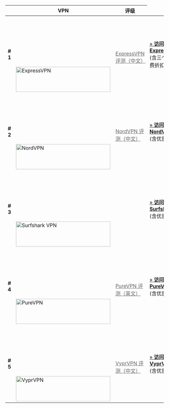 
<div class="wpsm-comptable-wrap">
<table id="wpsm-table-2" class="wpsm-comptable center-table-align wpsm-comptable-responsive">
<thead class="wpsm-thead wpsm-thead-default">
<tr>
<th class="placeholder wpsm-placeholder"></th>
<th>VPN</th>

<th>评级</th>
</tr>
</thead>
<tbody class="wpsm-tbody">
<tr> <td> <strong># 1</strong> </td>
<td> <a href="https://www.xvuslink.com/?a_fid=tizi_vpn&chan=wuxianab&data1=fucckvpn" target="_blank" rel="nofollow"><img loading="lazy" width="300" height="80" alt="ExpressVPN" title="ExpressVPN" data-src="https://www.vpndada.com/wp-content/uploads/2021/01/long-logo-expressvpn-new.png" class="lazyload" src="data:image/gif;base64,R0lGODlhAQABAAAAACH5BAEKAAEALAAAAAABAAEAAAICTAEAOw==" /><noscript><img loading="lazy"  width="300" height="80" alt="ExpressVPN" title="ExpressVPN" data-src="https://www.vpndada.com/wp-content/uploads/2021/01/long-logo-expressvpn-new.png" class="lazyload" src="data:image/gif;base64,R0lGODlhAQABAAAAACH5BAEKAAEALAAAAAABAAEAAAICTAEAOw==" /><noscript><img loading="lazy" src="https://www.vpndada.com/wp-content/uploads/2021/01/long-logo-expressvpn-new.png" width="300" height="80" alt="ExpressVPN" title="ExpressVPN"  /></noscript></noscript></a>
</td>
<td> <i class="wpsm-table-icon wpsm-icon-star"></i> <i class="wpsm-table-icon wpsm-icon-star"></i> <i class="wpsm-table-icon wpsm-icon-star"></i> <i class="wpsm-table-icon wpsm-icon-star"></i> <i class="wpsm-table-icon wpsm-icon-star"></i><br />
<a href="/expressvpn-review-cn/" target="_blank" style="color: #666; text-decoration: underline">ExpressVPN 评测（中文）</a> </td>
<td> <a class="btn btn-lg red-btn" href="https://www.xvuslink.com/?a_fid=tizi_vpn&chan=wuxianab&data1=fucckvpn" target="_blank" rel="nofollow">» <strong>访问
ExpressVPN</strong> </a><br />
<span>(含三个月免费折扣)</span> </td>
</tr>

<tr> <td> <strong># 2</strong> </td>
<td> <a href="https://go.nordlocker.net/aff_c?offer_id=15&aff_id=38201&url_id=6063&aff_sub=wuxianab&aff_click_id=fucckvpn" target="_blank" rel="nofollow"><img loading="lazy" width="300" height="80" alt="NordVPN" title="NordVPN" data-src="https://www.vpndada.com/wp-content/uploads/2018/10/logo-nordvpn.png" class="lazyload" src="data:image/gif;base64,R0lGODlhAQABAAAAACH5BAEKAAEALAAAAAABAAEAAAICTAEAOw==" /><noscript><img loading="lazy"  width="300" height="80" alt="NordVPN" title="NordVPN" data-src="https://www.vpndada.com/wp-content/uploads/2018/10/logo-nordvpn.png" class="lazyload" src="data:image/gif;base64,R0lGODlhAQABAAAAACH5BAEKAAEALAAAAAABAAEAAAICTAEAOw==" /><noscript><img loading="lazy" src="https://www.vpndada.com/wp-content/uploads/2018/10/logo-nordvpn.png" width="300" height="80" alt="NordVPN" title="NordVPN" /></noscript></noscript></a> </td>
<td> <i class="wpsm-table-icon wpsm-icon-star"></i> <i class="wpsm-table-icon wpsm-icon-star"></i> <i class="wpsm-table-icon wpsm-icon-star"></i> <i class="wpsm-table-icon wpsm-icon-star"></i> <i class="wpsm-table-icon wpsm-icon-star-empty"></i><br />
<a href="/nordvpn-review-cn/" target="_blank" style="color: #666; text-decoration: underline">NordVPN 评测（中文）</a> </td>
<td> <a class="btn btn-lg red-btn" href="https://go.nordlocker.net/aff_c?offer_id=15&aff_id=38201&url_id=6063&aff_sub=wuxianab&aff_click_id=fucckvpn" target="_blank" rel="nofollow">» <strong>访问 NordVPN</strong> </a><br />
<span>(含优惠折扣)</spn> </td>
</tr>

<tr> <td> <strong># 3</strong> </td>
<td> <a href="/go/surfshark" target="_blank" rel="nofollow"><img loading="lazy" width="300" height="80" alt="Surfshark VPN" title="Surfshark VPN" data-src="https://www.vpndada.com/wp-content/uploads/2020/08/logo-surfshark-vpn.png" class="lazyload" src="data:image/gif;base64,R0lGODlhAQABAAAAACH5BAEKAAEALAAAAAABAAEAAAICTAEAOw==" /><noscript><img loading="lazy"  width="300" height="80" alt="Surfshark VPN" title="Surfshark VPN" data-src="https://www.vpndada.com/wp-content/uploads/2020/08/logo-surfshark-vpn.png" class="lazyload" src="data:image/gif;base64,R0lGODlhAQABAAAAACH5BAEKAAEALAAAAAABAAEAAAICTAEAOw==" /><noscript><img loading="lazy" src="https://www.vpndada.com/wp-content/uploads/2020/08/logo-surfshark-vpn.png" width="300" height="80" alt="Surfshark VPN" title="Surfshark VPN" /></noscript></noscript></a> </td>
<td> <i class="wpsm-table-icon wpsm-icon-star"></i> <i class="wpsm-table-icon wpsm-icon-star"></i> <i class="wpsm-table-icon wpsm-icon-star"></i> <i class="wpsm-table-icon wpsm-icon-star"></i> <i class="wpsm-table-icon wpsm-icon-star-empty"></i><br /> </td>
<td> <a class="btn btn-lg red-btn" href="/go/surfshark" target="_blank" rel="nofollow">» <strong>访问 Surfshark</strong> </a><br />
<span>(含优惠折扣)</span> </td>
</tr>

<tr> <td> <strong># 4</strong> </td>
<td> <a href="/go/purevpn-cn" target="_blank" rel="nofollow"><img loading="lazy" width="300" height="80" alt="PureVPN" title="PureVPN" data-src="https://www.vpndada.com/wp-content/uploads/2016/08/long-logo-purevpn.png" class="lazyload" src="data:image/gif;base64,R0lGODlhAQABAAAAACH5BAEKAAEALAAAAAABAAEAAAICTAEAOw==" /><noscript><img loading="lazy"  width="300" height="80" alt="PureVPN" title="PureVPN" data-src="https://www.vpndada.com/wp-content/uploads/2016/08/long-logo-purevpn.png" class="lazyload" src="data:image/gif;base64,R0lGODlhAQABAAAAACH5BAEKAAEALAAAAAABAAEAAAICTAEAOw==" /><noscript><img loading="lazy" src="https://www.vpndada.com/wp-content/uploads/2016/08/long-logo-purevpn.png" width="300" height="80" alt="PureVPN" title="PureVPN" /></noscript></noscript></a> </td>
<td> <i class="wpsm-table-icon wpsm-icon-star"></i> <i class="wpsm-table-icon wpsm-icon-star"></i> <i class="wpsm-table-icon wpsm-icon-star"></i> <i class="wpsm-table-icon wpsm-icon-star"></i> <i class="wpsm-table-icon wpsm-icon-star-empty"></i><br />
<a href="/purevpn-review/" target="_blank" style="color: #666; text-decoration: underline">PureVPN 评测（英文）</a> </td>
<td> <a class="btn btn-lg red-btn" href="/go/purevpn-cn" target="_blank" rel="nofollow">» <strong>访问 PureVPN</strong> </a><br />
<span>(含优惠折扣)</span> </td>
</tr>

<tr> <td> <strong># 5</strong> </td>
<td> <a href="/go/vyprvpn-cn" target="_blank" rel="nofollow"><img loading="lazy" width="300" height="80" alt="VyprVPN" title="VyprVPN" data-src="https://www.vpndada.com/wp-content/uploads/2015/10/long-logo-vyprvpn.png" class="lazyload" src="data:image/gif;base64,R0lGODlhAQABAAAAACH5BAEKAAEALAAAAAABAAEAAAICTAEAOw==" /><noscript><img loading="lazy"  width="300" height="80" alt="VyprVPN" title="VyprVPN" data-src="https://www.vpndada.com/wp-content/uploads/2015/10/long-logo-vyprvpn.png" class="lazyload" src="data:image/gif;base64,R0lGODlhAQABAAAAACH5BAEKAAEALAAAAAABAAEAAAICTAEAOw==" /><noscript><img loading="lazy" src="https://www.vpndada.com/wp-content/uploads/2015/10/long-logo-vyprvpn.png" width="300" height="80" alt="VyprVPN" title="VyprVPN" /></noscript></noscript></a> </td>
<td> <i class="wpsm-table-icon wpsm-icon-star"></i> <i class="wpsm-table-icon wpsm-icon-star"></i> <i class="wpsm-table-icon wpsm-icon-star"></i> <i class="wpsm-table-icon wpsm-icon-star"></i> <i class="wpsm-table-icon wpsm-icon-star-empty"></i><br />
<a href="/vyprvpn-review-cn/" target="_blank" style="color: #666; text-decoration: underline">VyprVPN 评测（中文）</a> </td>
<td> <a class="btn btn-lg red-btn" href="/go/vyprvpn-cn" target="_blank" rel="nofollow">» <strong>访问 VyprVPN</strong> </a><br />
<span>(含优惠折扣)</span> </td>
</tr>

</tbody>
</table>
</div>
